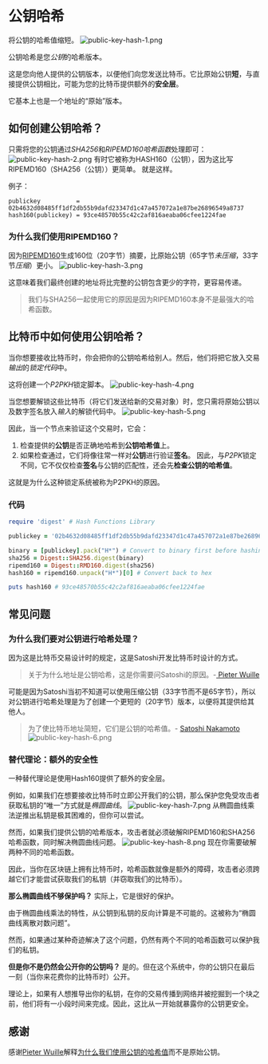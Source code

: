# 公钥哈希
将公钥的哈希值缩短。
![public-key-hash-1.png](img/public-key-hash-1%20(1).png)

公钥哈希是您*公钥*的哈希版本。

这是您向他人提供的公钥版本，以便他们向您发送比特币。它比原始公钥**短**，与直接提供公钥相比，可能为您的比特币提供额外的**安全层**。

它基本上也是一个地址的“原始”版本。

## 如何创建公钥哈希？
只需将您的公钥通过*SHA256*和*RIPEMD160哈希函数*处理即可：
![public-key-hash-2.png](img/public-key-hash-2%20(1).png)
有时它被称为HASH160（公钥），因为这比写RIPEMD160（SHA256（公钥））更简单。
就是这样。

例子：
```
publickey          = 02b4632d08485ff1df2db55b9dafd23347d1c47a457072a1e87be26896549a8737
hash160(publickey) = 93ce48570b55c42c2af816aeaba06cfee1224fae
```
### 为什么我们使用RIPEMD160？

因为[RIPEMD160](https://en.wikipedia.org/wiki/RIPEMD)生成160位（20字节）摘要，比原始公钥（65字节*未压缩*，33字节*压缩*）更小。
![public-key-hash-3.png](img/public-key-hash-3%20(1).png)

这意味着我们最终创建的地址将比完整的公钥包含更少的字符，更容易传递。

>我们与SHA256一起使用它的原因是因为RIPEMD160本身不是最强大的哈希函数。

## 比特币中如何使用公钥哈希？
当你想要接收比特币时，你会把你的公钥哈希给别人。然后，他们将把它放入交易*输出*的*锁定代码*中。

这将创建一个*P2PKH*锁定脚本。
![public-key-hash-4.png](img/public-key-hash-4%20(1).png)

当您想要解锁这些比特币（将它们发送给新的交易对象）时，您只需将原始公钥以及数字签名放入*输入*的解锁代码中。
![public-key-hash-5.png](img/public-key-hash-5%20(1).png)

因此，当一个节点来验证这个交易时，它会：

1. 检查提供的**公钥**是否正确地哈希到**公钥哈希值**上。
2. 如果检查通过，它们将像往常一样对**公钥**进行验证**签名**。
因此，与*P2PK*锁定不同，它不仅仅检查**签名**与公钥的匹配性，还会先**检查公钥的哈希值**。

这就是为什么这种锁定系统被称为P2PKH的原因。

### 代码
```ruby
require 'digest' # Hash Functions Library

publickey = '02b4632d08485ff1df2db55b9dafd23347d1c47a457072a1e87be26896549a8737'

binary = [publickey].pack("H*") # Convert to binary first before hashing
sha256 = Digest::SHA256.digest(binary)
ripemd160 = Digest::RMD160.digest(sha256)
hash160 = ripemd160.unpack("H*")[0] # Convert back to hex

puts hash160 # 93ce48570b55c42c2af816aeaba06cfee1224fae
```

## 常见问题
### 为什么我们要对公钥进行哈希处理？

因为这是比特币交易设计时的规定，这是Satoshi开发比特币时设计的方式。

>关于为什么地址是公钥哈希，这是你需要问Satoshi的原因。-[ Pieter Wuille](https://bitcoin.stackexchange.com/a/72201/24926)

可能是因为Satoshi当初不知道可以使用压缩公钥（33字节而不是65字节），所以对公钥进行哈希处理是为了创建一个更短的（20字节）版本，以便将其提供给其他人。

>为了使比特币地址简短，它们是公钥的哈希值。- [Satoshi Nakamoto](https://satoshi.nakamotoinstitute.org/posts/bitcointalk/threads/134/#7)
![public-key-hash-6.png](img/public-key-hash-6%20(1).png)

### 替代理论：额外的安全性
一种替代理论是使用Hash160提供了额外的安全层。

例如，如果我们在想要接收比特币时立即公开我们的公钥，那么保护您免受攻击者获取私钥的“唯一”方式就是*椭圆曲线*。
![public-key-hash-7.png](img/public-key-hash-7%20(1).png)
从椭圆曲线乘法逆推出私钥是极其困难的，但你可以尝试。

然而，如果我们提供公钥的哈希版本，攻击者就必须破解RIPEMD160和SHA256哈希函数，同时解决椭圆曲线问题。
![public-key-hash-8.png](img/public-key-hash-8%20(1).png)
现在你需要破解两种不同的哈希函数。

因此，当你在区块链上拥有比特币时，哈希函数就像是额外的障碍，攻击者必须跨越它们才能尝试获取我们的私钥（并窃取我们的比特币）。

**那么椭圆曲线不够保护吗？**
实际上，它是很好的保护。

由于椭圆曲线乘法的特性，从公钥到私钥的反向计算是不可能的。这被称为“椭圆曲线离散对数问题”。

然而，如果通过某种奇迹解决了这个问题，仍然有两个不同的哈希函数可以保护我们的私钥。

**但是你不是仍然会公开你的公钥吗？**
是的。但在这个系统中，你的公钥只在最后一刻（当你来花费你的比特币时）公开。

理论上，如果有人想推导出你的私钥，在你的交易传播到网络并被挖掘到一个块之前，他们将有一小段时间来完成。因此，这比从一开始就暴露你的公钥更安全。

## 感谢
感谢[Pieter Wuille](https://twitter.com/pwuille)解释[为什么我们使用公钥的哈希值](https://bitcoin.stackexchange.com/a/72201/24926)而不是原始公钥。